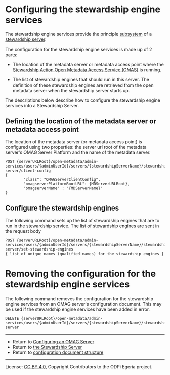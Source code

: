 <!-- SPDX-License-Identifier: CC-BY-4.0 -->
<!-- Copyright Contributors to the ODPi Egeria project. -->


# Configuring the stewardship engine services

The stewardship engine services provide the principle [subsystem](../concepts/omag-subsystem.md) of
a [stewardship server](../concepts/stewardship-server.md).

The configuration for the stewardship engine services is made up of 2 parts:

* The location of the metadata server or metadata access point where the
  [Stewardship Action Open Metadata Access Service (OMAS)](../../../access-services/stewardship-action) is running.

* The list of stewardship engines that should run in this server.  The definition of these stewardship
  engines are retrieved from the open metadata server when the stewardship server starts up.

The descriptions below describe how to configure the stewardship engine services into a Stewardship Server. 

## Defining the location of the metadata server or metadata access point

The location of the metadata server (or metadata access point) is configured using two properties: the server url root of the 
metadata server's OMAG Server Platform and the name of the metadata server.
 
```
POST {serverURLRoot}/open-metadata/admin-services/users/{adminUserId}/servers/{stewardshipServerName}/stewardship-server/client-config
{
        "class": "OMAGServerClientConfig",
        "omagserverPlatformRootURL": {MDServerURLRoot},
        "omagserverName" : "{MDServerName}"
}
```

## Configure the stewardship engines

The following command sets up the list of stewardship engines that are to run in the stewardship service.
The list of stewardship engines are sent in the request body
    
```
POST {serverURLRoot}/open-metadata/admin-services/users/{adminUserId}/servers/{stewardshipServerName}/stewardship-server/set-stewardship-engines
{ list of unique names (qualified names) for the stewardship engines }
```


# Removing the configuration for the stewardship engine services

The following command removes the configuration for the stewardship engine services from an
OMAG server's configuration document.  This may be used if the stewardship engine services have been
added in error.  
```
DELETE {serverURLRoot}/open-metadata/admin-services/users/{adminUserId}/servers/{stewardshipServerName}/stewardship-server
```


----
* Return to [Configuring an OMAG Server](configuring-an-omag-server.md)
* Return to [the Stewardship Server](../concepts/stewardship-server.md)
* Return to [configuration document structure](../concepts/configuration-document.md)


----
License: [CC BY 4.0](https://creativecommons.org/licenses/by/4.0/),
Copyright Contributors to the ODPi Egeria project.